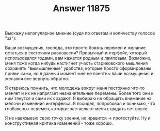 ﻿---
title: "Answer 11875"
se.owner.user_id: 209304
se.owner.display_name: "Dmitry"
se.owner.link: "https://ru.meta.stackoverflow.com/users/209304/dmitry"
se.answer_id: 11875
se.question_id: 11866
se.post_type: answer
se.is_accepted: False
---
<p>Выскажу непопулярное мнение (судя по ответам и количеству голосов &quot;за&quot;):</p>
<p>Ваши возмущения, господа, это просто боязнь перемен и желание остаться в состоянии равновесия? Привычный интерфейс, который использовался годами, вам кажется родным и ламповым. Возможно, меня тоже когда нибудь настигнет участь стариковского мышления сохранять &quot;вымышленные&quot; удобства, которые просто сформированы привычками, но в данный момент мне не понятны ваши возмущения и желания все вернуть обратно.</p>
<p>Я стараюсь помнить, что молодежь вокруг меня постоянно что-то меняет и их не напрягает незначительные перемены. Более того они к ним тянутся и сами их создают. Я выбираю не обращать внимание на мелочи изменения интерфейса. Я посидел, попробовал и понимаю, что глобальных перемен, которые заставляют меня страдать нет вовсе.</p>
<p>Я не навязываю свою точку зрения, не нравится -&gt; протестуйте. Ну и конструктивная критика изменений - тоже хорошо.</p>
